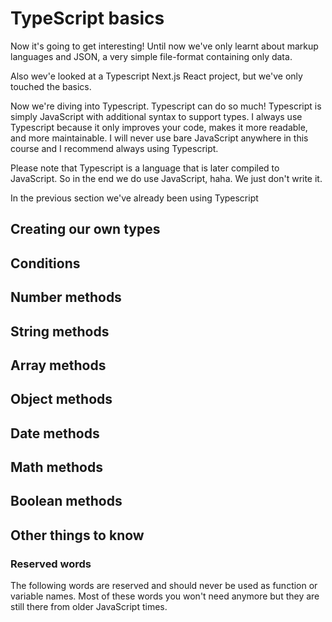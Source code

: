 # TypeScript basics

Now it's going to get interesting! Until now we've only learnt about markup languages and JSON, a very simple file-format containing only data.

Also wev'e looked at a Typescript Next.js React project, but we've only touched the basics.

Now we're diving into Typescript. Typescript can do so much! Typescript is simply JavaScript with additional syntax to support types. I always use Typescript because it only improves your code, makes it more readable, and more maintainable. I will never use bare JavaScript anywhere in this course and I recommend always using Typescript.

Please note that Typescript is a language that is later compiled to JavaScript. So in the end we do use JavaScript, haha. We just don't write it.

In the previous section we've already been using Typescript

## Creating our own types

## Conditions

## Number methods

## String methods

## Array methods

## Object methods

## Date methods

## Math methods

## Boolean methods

## Other things to know

### Reserved words

The following words are reserved and should never be used as function or variable names. Most of these words you won't need anymore but they are still there from older JavaScript times.
